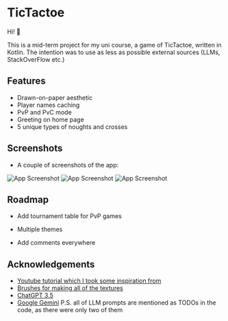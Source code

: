 
# TicTactoe

Hi! 👋

This is a mid-term project for my uni course, a game of TicTactoe, written in Kotlin. The intention was to use as less as possible external sources (LLMs, StackOverFlow etc.)


## Features

- Drawn-on-paper aesthetic
- Player names caching
- PvP and PvC mode
- Greeting on home page
- 5 unique types of noughts and crosses



## Screenshots

 - A couple of screenshots of the app:
   
![App Screenshot](https://cdn.glitch.global/618b33cd-41f5-4be3-8770-c16eb7fe8c46/ttt_home_input.png?v=1709751476034)
![App Screenshot](https://cdn.glitch.global/618b33cd-41f5-4be3-8770-c16eb7fe8c46/ttt_pvp_input.png?v=1709751547547)
![App Screenshot](https://cdn.glitch.global/618b33cd-41f5-4be3-8770-c16eb7fe8c46/ttt_win.png?v=1709751653718)


## Roadmap

- Add tournament table for PvP games

- Multiple themes

- Add comments everywhere


## Acknowledgements

 - [Youtube tutorial which I took some inspiration from](https://github.com/matiassingers/awesome-readme)
 - [Brushes for making all of the textures](https://eilert-janssen.gumroad.com/l/BOTW)
 - [ChatGPT 3.5](https://chat.openai.com)
 - [Google Gemini](https://gemini.google.com)
 P.S. all of LLM prompts are mentioned as TODOs in the code, as there were only two of them

